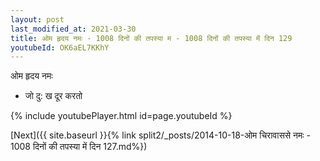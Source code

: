 ```yaml
---
layout: post
last_modified_at: 2021-03-30
title: ओम हृदय नमः - 1008 दिनों की तपस्या म - 1008 दिनों की तपस्या में दिन 129
youtubeId: OK6aEL7KKhY
---
```

 
 
 ओम हृदय नमः  
 
 -  जो दु: ख दूर करतो 
 
  
 
  
 
 
 
 
 
 


{% include youtubePlayer.html id=page.youtubeId %}
 
[Next]({{ site.baseurl }}{% link  split2/_posts/2014-10-18-ओम चिरावाससे नमः - 1008 दिनों की तपस्या में दिन 127.md%})
 
